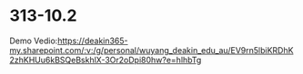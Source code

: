 # 313-10.2
Demo Vedio:https://deakin365-my.sharepoint.com/:v:/g/personal/wuyang_deakin_edu_au/EV9rn5lbiKRDhK2zhKHUu6kBSQeBskhlX-3Or2oDpi80hw?e=hlhbTg
